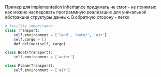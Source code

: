 Пример для implementation inheritance придумать не смог - не понимаю как можно наследовать программную реализацию для уникальной абстракции структуры данных. В обратную сторону - легко 

```python
# facility inheritance
class Transport:
    self.environment = ['land', 'water', 'air']
    self.cargo = []
    def deliver(self, cargo)

class Boat(Transport):
    self.environment = ['water']

class Plane(Transport):
    self.environment = ['air']
```